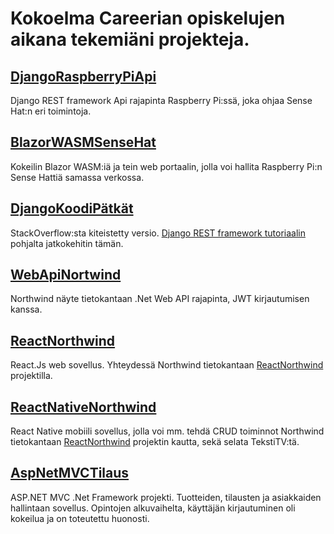 # Kokoelma Careerian opiskelujen aikana tekemiäni projekteja.

## [DjangoRaspberryPiApi](https://github.com/degenone/kouluprojektit/tree/main/DjangoRaspberryPiApi/)
Django REST framework Api rajapinta Raspberry Pi:ssä, joka ohjaa Sense Hat:n eri toimintoja.

## [BlazorWASMSenseHat](https://github.com/degenone/kouluprojektit/tree/main/BlazorWASMSenseHat/)
Kokeilin Blazor WASM:iä ja tein web portaalin, jolla voi hallita Raspberry Pi:n Sense Hattiä samassa verkossa.

## [DjangoKoodiPätkät](https://github.com/degenone/kouluprojektit/tree/main/DjangoKoodiP%C3%A4tk%C3%A4t/)
StackOverflow:sta kiteistetty versio. [Django REST framework tutoriaalin](https://www.django-rest-framework.org/tutorial/1-serialization/) pohjalta jatkokehitin tämän.

## [WebApiNortwind](https://github.com/degenone/kouluprojektit/tree/main/WebApiNortwind/)
Northwind näyte tietokantaan .Net Web API rajapinta, JWT kirjautumisen kanssa.

## [ReactNorthwind](https://github.com/degenone/kouluprojektit/tree/main/ReactNorthwind/)
React.Js web sovellus. Yhteydessä Northwind tietokantaan [ReactNorthwind](https://github.com/degenone/kouluprojektit/tree/main/ReactNorthwind/) projektilla.

## [ReactNativeNorthwind](https://github.com/degenone/kouluprojektit/tree/main/ReactNativeNorthwind/)
React Native mobiili sovellus, jolla voi mm. tehdä CRUD toiminnot Northwind tietokantaan [ReactNorthwind](https://github.com/degenone/kouluprojektit/tree/main/ReactNorthwind/) projektin kautta, sekä selata TekstiTV:tä.

## [AspNetMVCTilaus](https://github.com/degenone/kouluprojektit/tree/main/AspNetMVCTilaus/)
ASP.NET MVC .Net Framework projekti. Tuotteiden, tilausten ja asiakkaiden hallintaan sovellus. Opintojen alkuvaihelta, käyttäjän kirjautuminen oli kokeilua ja on toteutettu huonosti.
